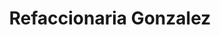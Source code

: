 ---
title: "Refaccionaria Gonzalez"
url: /monterrey/refaccionaria-gonzalez/
shop: piezas de automóviles
---